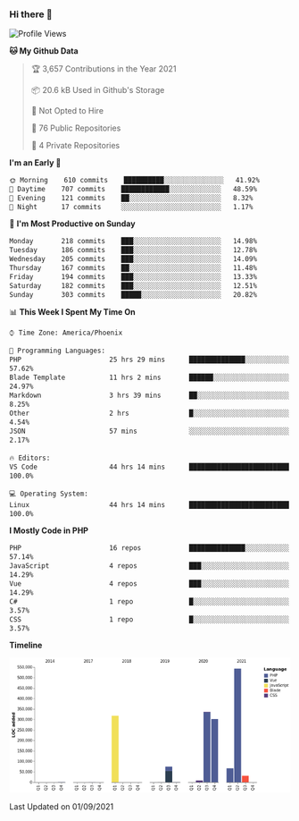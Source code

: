 ### Hi there 👋

<!--START_SECTION:waka-->
![Profile Views](http://img.shields.io/badge/Profile%20Views-5-blue)

**🐱 My Github Data** 

> 🏆 3,657 Contributions in the Year 2021
 > 
> 📦 20.6 kB Used in Github's Storage 
 > 
> 🚫 Not Opted to Hire
 > 
> 📜 76 Public Repositories 
 > 
> 🔑 4 Private Repositories  
 > 
**I'm an Early 🐤** 

```text
🌞 Morning    610 commits    ██████████░░░░░░░░░░░░░░░   41.92% 
🌆 Daytime    707 commits    ████████████░░░░░░░░░░░░░   48.59% 
🌃 Evening    121 commits    ██░░░░░░░░░░░░░░░░░░░░░░░   8.32% 
🌙 Night      17 commits     ░░░░░░░░░░░░░░░░░░░░░░░░░   1.17%

```
📅 **I'm Most Productive on Sunday** 

```text
Monday       218 commits    ███░░░░░░░░░░░░░░░░░░░░░░   14.98% 
Tuesday      186 commits    ███░░░░░░░░░░░░░░░░░░░░░░   12.78% 
Wednesday    205 commits    ███░░░░░░░░░░░░░░░░░░░░░░   14.09% 
Thursday     167 commits    ██░░░░░░░░░░░░░░░░░░░░░░░   11.48% 
Friday       194 commits    ███░░░░░░░░░░░░░░░░░░░░░░   13.33% 
Saturday     182 commits    ███░░░░░░░░░░░░░░░░░░░░░░   12.51% 
Sunday       303 commits    █████░░░░░░░░░░░░░░░░░░░░   20.82%

```


📊 **This Week I Spent My Time On** 

```text
⌚︎ Time Zone: America/Phoenix

💬 Programming Languages: 
PHP                      25 hrs 29 mins      ██████████████░░░░░░░░░░░   57.62% 
Blade Template           11 hrs 2 mins       ██████░░░░░░░░░░░░░░░░░░░   24.97% 
Markdown                 3 hrs 39 mins       ██░░░░░░░░░░░░░░░░░░░░░░░   8.25% 
Other                    2 hrs               █░░░░░░░░░░░░░░░░░░░░░░░░   4.54% 
JSON                     57 mins             ░░░░░░░░░░░░░░░░░░░░░░░░░   2.17%

🔥 Editors: 
VS Code                  44 hrs 14 mins      █████████████████████████   100.0%

💻 Operating System: 
Linux                    44 hrs 14 mins      █████████████████████████   100.0%

```

**I Mostly Code in PHP** 

```text
PHP                      16 repos            ██████████████░░░░░░░░░░░   57.14% 
JavaScript               4 repos             ███░░░░░░░░░░░░░░░░░░░░░░   14.29% 
Vue                      4 repos             ███░░░░░░░░░░░░░░░░░░░░░░   14.29% 
C#                       1 repo              █░░░░░░░░░░░░░░░░░░░░░░░░   3.57% 
CSS                      1 repo              █░░░░░░░░░░░░░░░░░░░░░░░░   3.57%

```


**Timeline**

![Chart not found](https://raw.githubusercontent.com/mikebronner/mikebronner/master/charts/bar_graph.png) 


 Last Updated on 01/09/2021
<!--END_SECTION:waka-->

<!--
**mikebronner/mikebronner** is a ✨ _special_ ✨ repository because its `README.md` (this file) appears on your GitHub profile.

Here are some ideas to get you started:

- 🔭 I’m currently working on ...
- 🌱 I’m currently learning ...
- 👯 I’m looking to collaborate on ...
- 🤔 I’m looking for help with ...
- 💬 Ask me about ...
- 📫 How to reach me: ...
- 😄 Pronouns: ...
- ⚡ Fun fact: ...
-->
